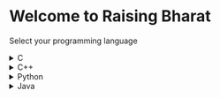 # Welcome to Raising Bharat

Select your programming language

<details>
    <summary> C</summary>
    
    File Name: `{test_name}.c`
    
    To Compile and run
    
    ```bash
    make {test_name}
    ./{test_name}
    ```
    
    To check correctness
    
    ```bash
    check50 exam24/problems/gvpce/c/{test_name}
    ```
    
    To submit
    
    ```bash
    submit50 exam24/problems/gvpce/c/{test_name}
    ```
</details>
    
<details>
    <summary>C++</summary>
    
    File Name: `{test_name}.cpp`
    
    To Compile and run
    
    ```bash
    make {test_name}
    ./{test_name}
    ```
    
    To check correctness
    
    ```bash
    check50 exam24/problems/gvpce/cpp/{test_name}
    ```
    
    To submit
    
    ```bash
    submit50 exam24/problems/gvpce/cpp/{test_name}
    ```
</details>
    
<details>
    <summary>Python</summary>
    
    File Name: `{test_name}.py`
    
    To  run
    
    ```bash
    python3 {test_name}.py
    ```
    
    To check correctness
    
    ```bash
    check50 exam24/problems/gvpce/py/{test_name}
    ```
    
    To submit
    
    ```bash
    submit50 exam24/problems/gvpce/py/{test_name}
    ```
</details>
    
<details> 
    <summary>Java</summary>
    
    File Name: `{test_name}.java`
    
    To Compile and run
    
    ```bash
    javac {test_name}.java
    java {test_name}
    ```
    
    To check correctness
    
    ```bash
    check50 exam24/problems/gvpce/java/{test_name}
    ```
    
    To submit
    
    ```bash
    submit50 exam24/problems/gvpce/java/{test_name}
    ```
</details>
